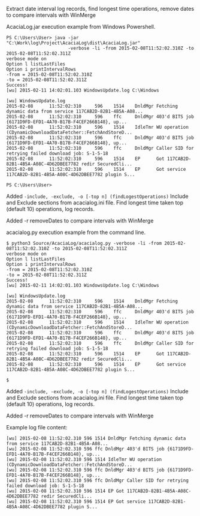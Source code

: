 Extract date interval log records, find longest time operations, remove dates to compare intervals with WinMerge

AcaciaLog.jar execution example from Windows Powershell.

````
PS C:\Users\User> java -jar "C:\Work\log\Project\AcaciaLog\dist\AcaciaLog.jar"
                       -verbose -li -from 2015-02-08T11:52:02.310Z -to 2015-02-08T11:52:02.311Z
verbose mode on
Option l listLastFiles
Option i printIntervalRows
-from = 2015-02-08T11:52:02.310Z
-to = 2015-02-08T11:52:02.311Z
Success!
[wu] 2015-02-11 14:02:01.103 WindowsUpdate.log C:\Windows

[wu] WindowsUpdate.log
2015-02-08      11:52:02:310     596    1514    DnldMgr Fetching dynamic data from service 117CAB2D-82B1-4B5A-A08...
2015-02-08      11:52:02:310     596    ffc     DnldMgr 403'd BITS job {6171D9FD-EFD1-4A70-B17B-F4CEF266B148}, up...
2015-02-08      11:52:02:310     596    1514    IdleTmr WU operation (CDynamicDownloadDataFetcher::FetchAndStoreD...
2015-02-08      11:52:02:310     596    ffc     DnldMgr 403'd BITS job {6171D9FD-EFD1-4A70-B17B-F4CEF266B148}, up...
2015-02-08      11:52:02:310     596    ffc     DnldMgr Caller SID for retrying failed download job: S-1-5-18
2015-02-08      11:52:02:310     596    1514    EP      Got 117CAB2D-82B1-4B5A-A08C-4D62DBEE7782 redir SecuredCli...
2015-02-08      11:52:02:310     596    1514    EP      Got service 117CAB2D-82B1-4B5A-A08C-4D62DBEE7782 plugin S...

PS C:\Users\User>
````

Added `-include, -exclude, -o [-top n] (findLogestOperations)`
Include and Exclude sections from acacialog.ini file.
Find longest time taken top (default 10) operations, log records.

Added -r removeDates to compare intervals with WinMerge

acacialog.py execution example from the command line.

````
$ python3 Source/AcaciaLog/acacialog.py -verbose -li -from 2015-02-08T11:52:02.310Z -to 2015-02-08T11:52:02.311Z
verbose mode on
Option l listLastFiles
Option i printIntervalRows
-from = 2015-02-08T11:52:02.310Z
-to = 2015-02-08T11:52:02.311Z
Success!
[wu] 2015-02-11 14:02:01.103 WindowsUpdate.log C:\Windows

[wu] WindowsUpdate.log
2015-02-08      11:52:02:310     596    1514    DnldMgr Fetching dynamic data from service 117CAB2D-82B1-4B5A-A08...
2015-02-08      11:52:02:310     596    ffc     DnldMgr 403'd BITS job {6171D9FD-EFD1-4A70-B17B-F4CEF266B148}, up...
2015-02-08      11:52:02:310     596    1514    IdleTmr WU operation (CDynamicDownloadDataFetcher::FetchAndStoreD...
2015-02-08      11:52:02:310     596    ffc     DnldMgr 403'd BITS job {6171D9FD-EFD1-4A70-B17B-F4CEF266B148}, up...
2015-02-08      11:52:02:310     596    ffc     DnldMgr Caller SID for retrying failed download job: S-1-5-18
2015-02-08      11:52:02:310     596    1514    EP      Got 117CAB2D-82B1-4B5A-A08C-4D62DBEE7782 redir SecuredCli...
2015-02-08      11:52:02:310     596    1514    EP      Got service 117CAB2D-82B1-4B5A-A08C-4D62DBEE7782 plugin S...

$ 
````

Added `-include, -exclude, -o [-top n] (findLogestOperations)`
Include and Exclude sections from acacialog.ini file.
Find longest time taken top (default 10) operations, log records.

Added -r removeDates to compare intervals with WinMerge

Example log file content:

````
[wu] 2015-02-08 11:52:02.310 596 1514 DnldMgr Fetching dynamic data from service 117CAB2D-82B1-4B5A-A08...
[wu] 2015-02-08 11:52:02.310 596 ffc DnldMgr 403'd BITS job {6171D9FD-EFD1-4A70-B17B-F4CEF266B148}, up...
[wu] 2015-02-08 11:52:02.310 596 1514 IdleTmr WU operation (CDynamicDownloadDataFetcher::FetchAndStoreD...
[wu] 2015-02-08 11:52:02.310 596 ffc DnldMgr 403'd BITS job {6171D9FD-EFD1-4A70-B17B-F4CEF266B148}, up...
[wu] 2015-02-08 11:52:02.310 596 ffc DnldMgr Caller SID for retrying failed download job: S-1-5-18
[wu] 2015-02-08 11:52:02.310 596 1514 EP Got 117CAB2D-82B1-4B5A-A08C-4D62DBEE7782 redir SecuredCli...
[wu] 2015-02-08 11:52:02.310 596 1514 EP Got service 117CAB2D-82B1-4B5A-A08C-4D62DBEE7782 plugin S...
````
